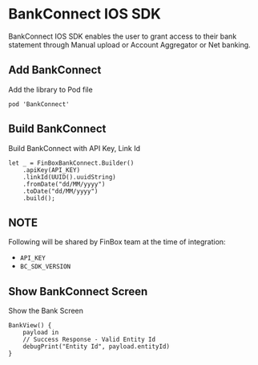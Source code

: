 BankConnect IOS SDK
===================

BankConnect IOS SDK enables the user to grant access to their bank statement through Manual upload or Account Aggregator or Net banking.


## Add BankConnect

Add the library to Pod file

```
pod 'BankConnect'
```


## Build BankConnect

Build BankConnect with API Key, Link Id

```
let _ = FinBoxBankConnect.Builder()
    .apiKey(API_KEY)
    .linkId(UUID().uuidString)
    .fromDate("dd/MM/yyyy")
    .toDate("dd/MM/yyyy")
    .build();
```

## NOTE

Following will be shared by FinBox team at the time of integration:

- `API_KEY`
- `BC_SDK_VERSION`

## Show BankConnect Screen

Show the Bank Screen

```
BankView() {
    payload in
    // Success Response - Valid Entity Id
    debugPrint("Entity Id", payload.entityId)
}
```
